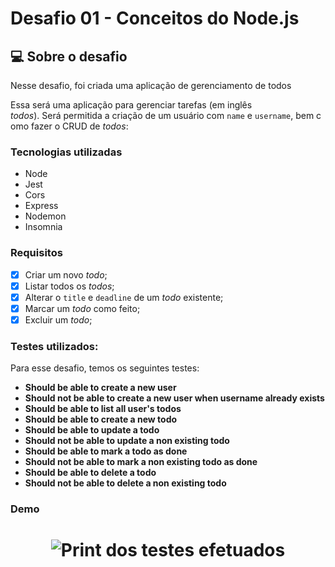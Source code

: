 # Desafio 01 - Conceitos do Node.js

## 💻 Sobre o desafio
Nesse desafio, foi criada uma aplicação de gerenciamento de todos

Essa será uma aplicação para gerenciar tarefas (em inglês *todos*). Será permitida a criação de um usuário com `name` e `username`, bem como fazer o CRUD de *todos*:

### Tecnologias utilizadas
- Node
- Jest
- Cors
- Express
- Nodemon
- Insomnia

### Requisitos

- [X] Criar um novo *todo*;
- [X] Listar todos os *todos*;
- [X] Alterar o `title` e `deadline` de um *todo* existente;
- [X] Marcar um *todo* como feito;
- [X] Excluir um *todo*;

### Testes utilizados:

Para esse desafio, temos os seguintes testes:
- **Should be able to create a new user**
- **Should not be able to create a new user when username already exists**
- **Should be able to list all user's todos**
- **Should be able to create a new todo**
- **Should be able to update a todo**
- **Should not be able to update a non existing todo**
- **Should be able to mark a todo as done**
- **Should not be able to mark a non existing todo as done**
- **Should be able to delete a todo**
- **Should not be able to delete a non existing todo**


### Demo
<h1 align="center">
  <img alt="Print dos testes efetuados" title="#testes" src="./assets/testes.png" />
</h1>